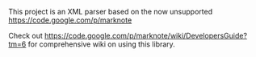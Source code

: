 This project is an XML parser based on the now unsupported https://code.google.com/p/marknote

Check out https://code.google.com/p/marknote/wiki/DevelopersGuide?tm=6 for comprehensive wiki on using this library.

